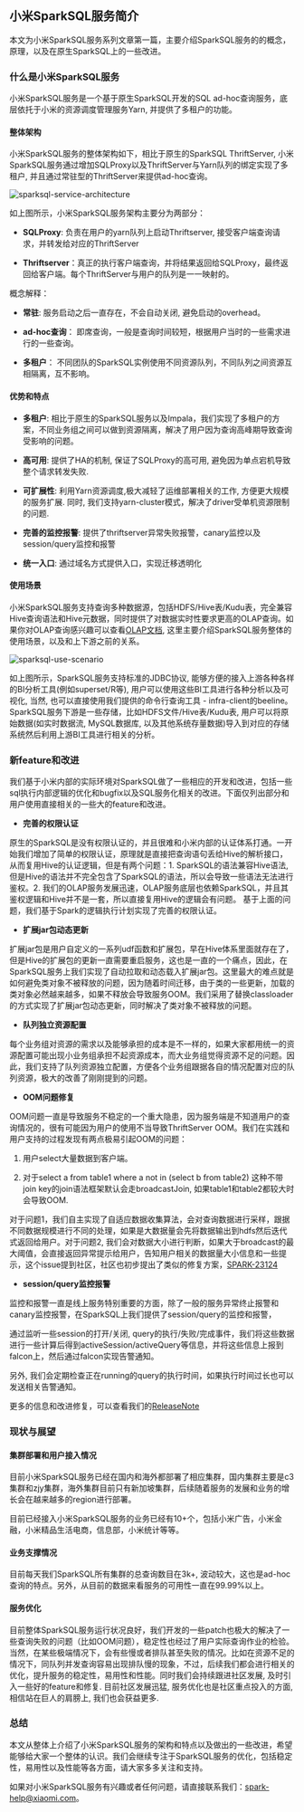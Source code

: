 ## 小米SparkSQL服务简介

本文为小米SparkSQL服务系列文章第一篇，主要介绍SparkSQL服务的的概念，原理，以及在原生SparkSQL上的一些改进。

### 什么是小米SparkSQL服务

小米SparkSQL服务是一个基于原生SparkSQL开发的SQL ad-hoc查询服务，底层依托于小米的资源调度管理服务Yarn, 并提供了多租户的功能。

#### 整体架构

小米SparkSQL服务的整体架构如下，相比于原生的SparkSQL ThriftServer, 小米SparkSQL服务通过增加SQLProxy以及ThriftServer与Yarn队列的绑定实现了多租户, 并且通过常驻型的ThriftServer来提供ad-hoc查询。

![sparksql-service-architecture](../img/sparksql-service-architecture.png)

如上图所示，小米SparkSQL服务架构主要分为两部分：

- **SQLProxy**: 负责在用户的yarn队列上启动Thriftserver, 接受客户端查询请求，并转发给对应的ThriftServer

- **Thriftserver**：真正的执行客户端查询，并将结果返回给SQLProxy，最终返回给客户端。每个ThriftServer与用户的队列是一一映射的。

概念解释：

- **常驻**:  服务启动之后一直存在，不会自动关闭, 避免启动的overhead。

- **ad-hoc查询**： 即席查询，一般是查询时间较短，根据用户当时的一些需求进行的一些查询。

- **多租户**： 不同团队的SparkSQL实例使用不同资源队列，不同队列之间资源互相隔离，互不影响。

#### 优势和特点

- **多租户**: 相比于原生的SparkSQL服务以及Impala，我们实现了多租户的方案，不同业务组之间可以做到资源隔离，解决了用户因为查询高峰期导致查询受影响的问题。

- **高可用**:  提供了HA的机制, 保证了SQLProxy的高可用, 避免因为单点宕机导致整个请求转发失败.

- **可扩展性**: 利用Yarn资源调度,极大减轻了运维部署相关的工作, 方便更大规模的服务扩展. 同时, 我们支持yarn-cluster模式，解决了driver受单机资源限制的问题.

- **完善的监控报警**: 提供了thriftserver异常失败报警，canary监控以及session/query监控和报警

- **统一入口**: 通过域名方式提供入口，实现迁移透明化

#### 使用场景

小米SparkSQL服务支持查询多种数据源，包括HDFS/Hive表/Kudu表，完全兼容Hive查询语法和Hive元数据，同时提供了对数据实时性要求更高的OLAP查询。如果你对OLAP查询感兴趣可以查看[OLAP文档](http://infra.d.xiaomi.net/olap/tutorial/introduction.html), 这里主要介绍SparkSQL服务整体的使用场景，以及和上下游之前的关系。

![sparksql-use-scenario](../img/sparksql-use-scenario.png)

如上图所示，SparkSQL服务支持标准的JDBC协议, 能够方便的接入上游各种各样的BI分析工具(例如superset/R等), 用户可以使用这些BI工具进行各种分析以及可视化, 当然, 也可以直接使用我们提供的命令行查询工具 - infra-client的beeline。SparkSQL服务下游是一些存储，比如HDFS文件/Hive表/Kudu表, 用户可以将原始数据(如实时数据流, MySQL数据库, 以及其他系统存量数据)导入到对应的存储系统然后利用上游BI工具进行相关的分析。

### 新feature和改进

我们基于小米内部的实际环境对SparkSQL做了一些相应的开发和改进，包括一些sql执行内部逻辑的优化和bugfix以及SQL服务化相关的改进。下面仅列出部分和用户使用直接相关的一些大的feature和改进。

- **完善的权限认证**

原生的SparkSQL是没有权限认证的，并且很难和小米内部的认证体系打通。一开始我们增加了简单的权限认证，原理就是直接把查询语句丢给Hive的解析接口，从而复用Hive的认证逻辑，但是有两个问题：1. SparkSQL的语法兼容Hive语法, 但是Hive的语法并不完全包含了SparkSQL的语法，所以会导致一些语法无法进行鉴权。2. 我们的OLAP服务发展迅速，OLAP服务底层也依赖SparkSQL，并且其鉴权逻辑和Hive并不是一套，所以直接复用Hive的逻辑会有问题。 基于上面的问题，我们基于Spark的逻辑执行计划实现了完善的权限认证。

- **扩展jar包动态更新**

扩展jar包是用户自定义的一系列udf函数和扩展包，早在Hive体系里面就存在了，但是Hive的扩展包的更新一直需要重启服务，这也是一直的一个痛点，因此，在SparkSQL服务上我们实现了自动拉取和动态载入扩展jar包。这里最大的难点就是如何避免类对象不被释放的问题，因为随着时间迁移，由于类的一些更新，加载的类对象必然越来越多，如果不释放会导致服务OOM。我们采用了替换classloader的方式实现了扩展jar包动态更新，同时解决了类对象不被释放的问题。

- **队列独立资源配置**

每个业务组对资源的需求以及能够承担的成本是不一样的，如果大家都用统一的资源配置可能出现小业务组承担不起资源成本，而大业务组觉得资源不足的问题。因此，我们支持了队列资源独立配置，方便各个业务组跟据各自的情况配置对应的队列资源，极大的改善了刚刚提到的问题。

- **OOM问题修复**

OOM问题一直是导致服务不稳定的一个重大隐患，因为服务端是不知道用户的查询情况的，很有可能因为用户的使用不当导致ThriftServer OOM。我们在实践和用户支持的过程发现有两点极易引起OOM的问题：

1. 用户select大量数据到客户端。 

2. 对于select a from table1 where a not in (select b from table2) 这种不带join key的join语法框架默认会走broadcastJoin, 如果table1和table2都较大时会导致OOM. 

对于问题1，我们自主实现了自适应数据收集算法，会对查询数据进行采样，跟据不同数据规模进行不同的处理，如果是大数据量会先将数据输出到hdfs然后迭代式返回给用户。对于问题2, 我们会对数据大小进行判断，如果大于broadcast的最大阈值，会直接返回异常提示给用户，告知用户相关的数据量大小信息和一些提示，这个issue提到社区，社区也初步提出了类似的修复方案，[SPARK-23124](https://issues.apache.org/jira/browse/SPARK-23124)

- **session/query监控报警**

监控和报警一直是线上服务特别重要的方面，除了一般的服务异常终止报警和canary监控报警，在SparkSQL上我们提供了session/query的监控和报警，

通过监听一些session的打开/关闭, query的执行/失败/完成事件，我们将这些数据进行一些计算后得到activeSession/activeQuery等信息，并将这些信息上报到falcon上，然后通过falcon实现告警通知。

另外, 我们会定期检查正在running的query的执行时间，如果执行时间过长也可以发送相关告警通知。

更多的信息和改进修复，可以查看我们的[ReleaseNote](http://infra.d.xiaomi.net/spark/modules/sql/releasenote.html)

### 现状与展望

#### 集群部署和用户接入情况

目前小米SparkSQL服务已经在国内和海外都部署了相应集群，国内集群主要是c3集群和zjy集群，海外集群目前只有新加坡集群，后续随着服务的发展和业务的增长会在越来越多的region进行部署。

目前已经接入小米SparkSQL服务的业务已经有10+个，包括小米广告，小米金融，小米精品生活电商，信息部，小米统计等等。

#### 业务支撑情况

目前每天我们SparkSQL所有集群的总查询数目在3k+, 波动较大，这也是ad-hoc查询的特点。另外，从目前的数据来看服务的可用性一直在99.99%以上。

#### 服务优化

目前整体SparkSQL服务运行状况良好，我们开发的一些patch也极大的解决了一些查询失败的问题（比如OOM问题），稳定性也经过了用户实际查询作业的检验。当然，在某些极端情况下，会有些慢或者排队甚至失败的情况。比如在资源不足的情况下，同队列并发查询容易出现排队慢的现象，不过，后续我们都会进行相关的优化，提升服务的稳定性，易用性和性能。同时我们会持续跟进社区发展, 及时引入一些好的feature和修复. 目前社区发展迅猛, 服务优化也是社区重点投入的方面, 相信站在巨人的肩膀上, 我们也会获益更多.

### 总结

本文从整体上介绍了小米SparkSQL服务的架构和特点以及做出的一些改进，希望能够给大家一个整体的认识。我们会继续专注于SparkSQL服务的优化，包括稳定性，易用性以及性能等各方面，请大家多多关注和支持。

如果对小米SparkSQL服务有兴趣或者任何问题，请直接联系我们：spark-help@xiaomi.com。